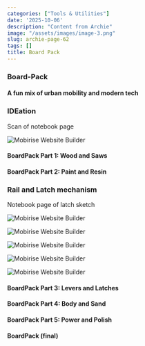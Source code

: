 ```yaml
---
categories: ["Tools & Utilities"]
date: '2025-10-06'
description: "Content from Archie"
image: "/assets/images/image-3.png"
slug: archie-page-62
tags: []
title: Board Pack
---
```



### Board-Pack


#### A fun mix of urban mobility and modern tech




### IDEation


Scan of notebook page


![Mobirise Website Builder](/assets/images/img-130.JPEG)




#### BoardPack Part 1: Wood and Saws




#### BoardPack Part 2: Paint and Resin




### Rail and Latch mechanism


Notebook page of latch sketch


![Mobirise Website Builder](/assets/images/4.jpg)




![Mobirise Website Builder](/assets/images/img-123.jpg)


![Mobirise Website Builder](/assets/images/img-126.jpg)


![Mobirise Website Builder](/assets/images/img-127.jpg)


![Mobirise Website Builder](/assets/images/img-128.jpg)




#### BoardPack Part 3: Levers and Latches




#### BoardPack Part 4: Body and Sand




#### BoardPack Part 5: Power and Polish




#### BoardPack (final)


